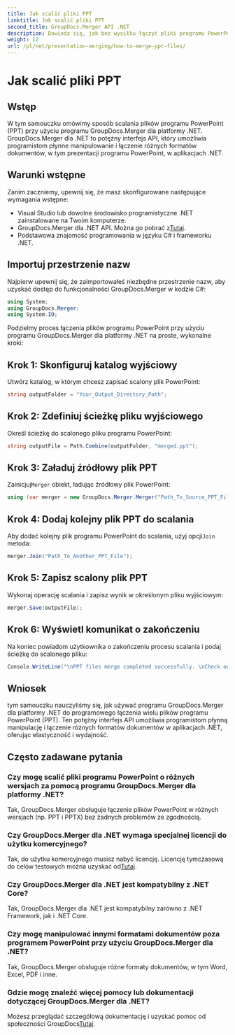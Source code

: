 ```yaml
---
title: Jak scalić pliki PPT
linktitle: Jak scalić pliki PPT
second_title: GroupDocs.Merger API .NET
description: Dowiedz się, jak bez wysiłku łączyć pliki programu PowerPoint (PPT) za pomocą programu GroupDocs.Merger dla platformy .NET. Ulepsz swoje aplikacje .NET dzięki temu potężnemu interfejsowi API.
weight: 12
url: /pl/net/presentation-merging/how-to-merge-ppt-files/
---
```


# Jak scalić pliki PPT

## Wstęp
W tym samouczku omówimy sposób scalania plików programu PowerPoint (PPT) przy użyciu programu GroupDocs.Merger dla platformy .NET. GroupDocs.Merger dla .NET to potężny interfejs API, który umożliwia programistom płynne manipulowanie i łączenie różnych formatów dokumentów, w tym prezentacji programu PowerPoint, w aplikacjach .NET.
## Warunki wstępne
Zanim zaczniemy, upewnij się, że masz skonfigurowane następujące wymagania wstępne:
- Visual Studio lub dowolne środowisko programistyczne .NET zainstalowane na Twoim komputerze.
-  GroupDocs.Merger dla .NET API. Można go pobrać z[Tutaj](https://releases.groupdocs.com/merger/net/).
- Podstawowa znajomość programowania w języku C# i frameworku .NET.

## Importuj przestrzenie nazw
Najpierw upewnij się, że zaimportowałeś niezbędne przestrzenie nazw, aby uzyskać dostęp do funkcjonalności GroupDocs.Merger w kodzie C#:
```csharp
using System; 
using GroupDocs.Merger;
using System.IO;
```

Podzielmy proces łączenia plików programu PowerPoint przy użyciu programu GroupDocs.Merger dla platformy .NET na proste, wykonalne kroki:
## Krok 1: Skonfiguruj katalog wyjściowy
Utwórz katalog, w którym chcesz zapisać scalony plik PowerPoint:
```csharp
string outputFolder = "Your_Output_Directory_Path";
```
## Krok 2: Zdefiniuj ścieżkę pliku wyjściowego
Określ ścieżkę do scalonego pliku programu PowerPoint:
```csharp
string outputFile = Path.Combine(outputFolder, "merged.ppt");
```
## Krok 3: Załaduj źródłowy plik PPT
 Zainicjuj`Merger` obiekt, ładując źródłowy plik PowerPoint:
```csharp
using (var merger = new GroupDocs.Merger.Merger("Path_To_Source_PPT_File"))
```
## Krok 4: Dodaj kolejny plik PPT do scalania
 Aby dodać kolejny plik programu PowerPoint do scalania, użyj opcji`Join` metoda:
```csharp
merger.Join("Path_To_Another_PPT_File");
```
## Krok 5: Zapisz scalony plik PPT
Wykonaj operację scalania i zapisz wynik w określonym pliku wyjściowym:
```csharp
merger.Save(outputFile);
```
## Krok 6: Wyświetl komunikat o zakończeniu
Na koniec powiadom użytkownika o zakończeniu procesu scalania i podaj ścieżkę do scalonego pliku:
```csharp
Console.WriteLine("\nPPT files merge completed successfully. \nCheck output in {0}", outputFolder);
```

## Wniosek
tym samouczku nauczyliśmy się, jak używać programu GroupDocs.Merger dla platformy .NET do programowego łączenia wielu plików programu PowerPoint (PPT). Ten potężny interfejs API umożliwia programistom płynną manipulację i łączenie różnych formatów dokumentów w aplikacjach .NET, oferując elastyczność i wydajność.

## Często zadawane pytania
### Czy mogę scalić pliki programu PowerPoint o różnych wersjach za pomocą programu GroupDocs.Merger dla platformy .NET?
Tak, GroupDocs.Merger obsługuje łączenie plików PowerPoint w różnych wersjach (np. PPT i PPTX) bez żadnych problemów ze zgodnością.
### Czy GroupDocs.Merger dla .NET wymaga specjalnej licencji do użytku komercyjnego?
 Tak, do użytku komercyjnego musisz nabyć licencję. Licencję tymczasową do celów testowych można uzyskać od[Tutaj](https://purchase.groupdocs.com/temporary-license/).
### Czy GroupDocs.Merger dla .NET jest kompatybilny z .NET Core?
Tak, GroupDocs.Merger dla .NET jest kompatybilny zarówno z .NET Framework, jak i .NET Core.
### Czy mogę manipulować innymi formatami dokumentów poza programem PowerPoint przy użyciu GroupDocs.Merger dla .NET?
Tak, GroupDocs.Merger obsługuje różne formaty dokumentów, w tym Word, Excel, PDF i inne.
### Gdzie mogę znaleźć więcej pomocy lub dokumentacji dotyczącej GroupDocs.Merger dla .NET?
Możesz przeglądać szczegółową dokumentację i uzyskać pomoc od społeczności GroupDocs[Tutaj](https://forum.groupdocs.com/c/merger/32).